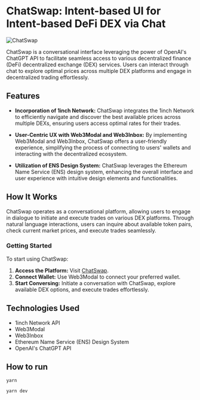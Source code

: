 # ChatSwap: Intent-based UI for Intent-based DeFi DEX via Chat

![ChatSwap](https://github.com/byzantine-fault/ChatSwap/assets/64685759/7637ab10-aa9d-4720-8d82-02485c2d74a1)

ChatSwap is a conversational interface leveraging the power of OpenAI's ChatGPT API to facilitate seamless access to various decentralized finance (DeFi) decentralized exchange (DEX) services. Users can interact through chat to explore optimal prices across multiple DEX platforms and engage in decentralized trading effortlessly.

## Features

- **Incorporation of 1inch Network:** ChatSwap integrates the 1inch Network to efficiently navigate and discover the best available prices across multiple DEXs, ensuring users access optimal rates for their trades.
- **User-Centric UX with Web3Modal and Web3Inbox:** By implementing Web3Modal and Web3Inbox, ChatSwap offers a user-friendly experience, simplifying the process of connecting to users' wallets and interacting with the decentralized ecosystem.

- **Utilization of ENS Design System:** ChatSwap leverages the Ethereum Name Service (ENS) design system, enhancing the overall interface and user experience with intuitive design elements and functionalities.

## How It Works

ChatSwap operates as a conversational platform, allowing users to engage in dialogue to initiate and execute trades on various DEX platforms. Through natural language interactions, users can inquire about available token pairs, check current market prices, and execute trades seamlessly.

### Getting Started

To start using ChatSwap:

1. **Access the Platform:** Visit [ChatSwap](https://ChatSwap.vercel.app).
2. **Connect Wallet:** Use Web3Modal to connect your preferred wallet.
3. **Start Conversing:** Initiate a conversation with ChatSwap, explore available DEX options, and execute trades effortlessly.

## Technologies Used

- 1inch Network API
- Web3Modal
- Web3Inbox
- Ethereum Name Service (ENS) Design System
- OpenAI's ChatGPT API

## How to run

```
yarn

yarn dev
```
